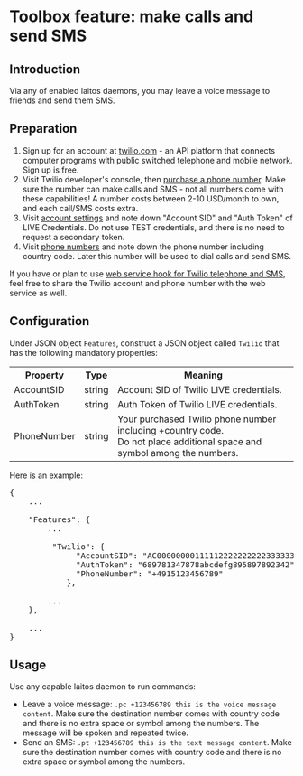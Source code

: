# Toolbox feature: make calls and send SMS

## Introduction
Via any of enabled laitos daemons, you may leave a voice message to friends and send them SMS.

## Preparation
1. Sign up for an account at [twilio.com](https://www.twilio.com) - an API platform that connects computer programs with
   public switched telephone and mobile network. Sign up is free.
2. Visit Twilio developer's console, then [purchase a phone number](https://www.twilio.com/console/phone-numbers/search).
   Make sure the number can make calls and SMS - not all numbers come with these capabilities! A number costs between
   2-10 USD/month to own, and each call/SMS costs extra.
3. Visit [account settings](https://www.twilio.com/console/account/settings) and note down "Account SID" and
   "Auth Token" of LIVE Credentials. Do not use TEST credentials, and there is no need to request a secondary token.
4. Visit [phone numbers](https://www.twilio.com/console/phone-numbers/incoming) and note down the phone number including
   country code. Later this number will be used to dial calls and send SMS.

If you have or plan to use [web service hook for Twilio telephone and SMS](https://github.com/HouzuoGuo/laitos/wiki/Toolbox-feature:-make-calls-and-send-SMS),
feel free to share the Twilio account and phone number with the web service as well.

## Configuration
Under JSON object `Features`, construct a JSON object called `Twilio` that has the following mandatory properties:
<table>
<tr>
    <th>Property</th>
    <th>Type</th>
    <th>Meaning</th>
</tr>
<tr>
    <td>AccountSID</td>
    <td>string</td>
    <td>Account SID of Twilio LIVE credentials.</td>
</tr>
<tr>
    <td>AuthToken</td>
    <td>string</td>
    <td>Auth Token of Twilio LIVE credentials.</td>
</tr>
<tr>
    <td>PhoneNumber</td>
    <td>string</td>
    <td>
        Your purchased Twilio phone number including +country code.<br/>
        Do not place additional space and symbol among the numbers.
    </td>
</tr>
</table>

Here is an example:
<pre>
{
    ...

    "Features": {
        ...

         "Twilio": {
              "AccountSID": "AC00000000111112222222222333333",
              "AuthToken": "689781347878abcdefg895897892342",
              "PhoneNumber": "+4915123456789"
            },

        ...
    },

    ...
}
</pre>

## Usage
Use any capable laitos daemon to run commands:
- Leave a voice message: `.pc +123456789 this is the voice message content`. Make sure the destination number comes with
  country code and there is no extra space or symbol among the numbers. The message will be spoken and repeated twice.
- Send an SMS: `.pt +123456789 this is the text message content`. Make sure the destination number comes with country
  code and there is no extra space or symbol among the numbers.